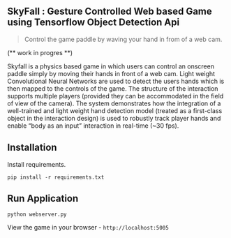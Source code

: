 
## SkyFall : Gesture Controlled Web based Game using Tensorflow Object Detection Api

> Control the game paddle by waving your hand in from of a web cam.

(** work in progres **)

Skyfall is a physics based game in which users can control an onscreen paddle simply by moving their hands in front of a web cam. Light weight Convolutional Neural Networks are used to detect the users hands which is then mapped to the controls of the game. The structure of the interaction supports multiple players (provided they can be accommodated in the field of view of the camera). The system demonstrates how the integration of a well-trained and light weight hand detection model (treated as a first-class object in the interaction design) is used to robustly track player hands and enable “body as an input” interaction in real-time (~30 fps).
 

## Installation

Install requirements.

```
pip install -r requirements.txt
```

## Run  Application

```
python webserver.py
```

View the game in your browser - `http://localhost:5005` 

